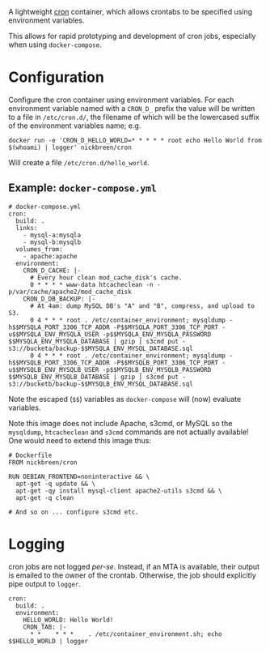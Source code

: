 A lightweight [cron] container, which allows crontabs to be specified using environment variables.

This allows for rapid prototyping and development of cron jobs, especially when using ```docker-compose```.

[cron]: https://www.debian-administration.org/article/56/Command_scheduling_with_cron

# Configuration

Configure the cron container using environment variables. For each environment variable named with a ```CRON_D_``` prefix the value will be written to a file in ```/etc/cron.d/```, the filename of which will be the lowercased suffix of the environment variables name; e.g.

    docker run -e 'CRON_D_HELLO_WORLD=* * * * * root echo Hello World from $(whoami) | logger' nickbreen/cron

Will create a file ```/etc/cron.d/hello_world```.

## Example: ```docker-compose.yml```

    # docker-compose.yml    
    cron:
      build: .
      links:
        - mysql-a:mysqla
        - mysql-b:mysqlb
      volumes_from:
        - apache:apache
      environment:
        CRON_D_CACHE: |-
          # Every hour clean mod_cache_disk's cache.
          0 * * * * www-data htcacheclean -n -p/var/cache/apache2/mod_cache_disk
        CRON_D_DB_BACKUP: |-
          # At 4am: dump MySQL DB's "A" and "B", compress, and upload to S3.
          0 4 * * * root . /etc/container_environment; mysqldump -h$$MYSQLA_PORT_3306_TCP_ADDR -P$$MYSQLA_PORT_3306_TCP_PORT -u$$MYSQLA_ENV_MYSQLA_USER -p$$MYSQLA_ENV_MYSQLA_PASSWORD $$MYSQLA_ENV_MYSQLA_DATABASE | gzip | s3cmd put - s3://bucketa/backup-$$MYSQLA_ENV_MYSQL_DATABASE.sql
          0 4 * * * root . /etc/container_environment; mysqldump -h$$MYSQLB_PORT_3306_TCP_ADDR -P$$MYSQLB_PORT_3306_TCP_PORT -u$$MYSQLB_ENV_MYSQLB_USER -p$$MYSQLB_ENV_MYSQLB_PASSWORD $$MYSQLB_ENV_MYSQLB_DATABASE | gzip | s3cmd put - s3://bucketb/backup-$$MYSQLB_ENV_MYSQL_DATABASE.sql

Note the escaped (```$$```) variables as ```docker-compose``` will (now) evaluate variables.

Note this image does not include Apache, s3cmd, or MySQL so the ```mysqldump```, ```htcacheclean``` and ```s3cmd``` commands are not actually available! One would need to extend this image thus:

    # Dockerfile
    FROM nickbreen/cron

    RUN DEBIAN_FRONTEND=noninteractive && \
      apt-get -q update && \
      apt-get -qy install mysql-client apache2-utils s3cmd && \
      apt-get -q clean

    # And so on ... configure s3cmd etc.

# Logging

cron jobs are not logged _per-se_. Instead, if an MTA is available, their output is emailed to the owner of the crontab. Otherwise, the job should explicitly pipe  output to ```logger```.

    cron:
      build: .
      environment:
        HELLO_WORLD: Hello World!
        CRON_TAB: |-
          * *    * * *    . /etc/container_environment.sh; echo $$HELLO_WORLD | logger
